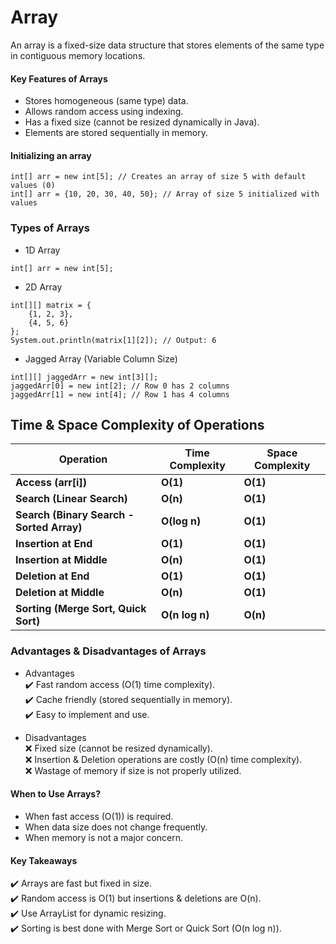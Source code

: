 # Array
An array is a fixed-size data structure that stores elements of the same type in contiguous memory locations.

#### Key Features of Arrays
- Stores homogeneous (same type) data.
- Allows random access using indexing.
- Has a fixed size (cannot be resized dynamically in Java). 
- Elements are stored sequentially in memory.

#### Initializing an array
```
int[] arr = new int[5]; // Creates an array of size 5 with default values (0)
int[] arr = {10, 20, 30, 40, 50}; // Array of size 5 initialized with values
```

### Types of Arrays
* 1D Array
```
int[] arr = new int[5];
```
* 2D Array
```
int[][] matrix = {
    {1, 2, 3},
    {4, 5, 6}
};
System.out.println(matrix[1][2]); // Output: 6
```
* Jagged Array (Variable Column Size)
```
int[][] jaggedArr = new int[3][];
jaggedArr[0] = new int[2]; // Row 0 has 2 columns
jaggedArr[1] = new int[4]; // Row 1 has 4 columns
```

## Time & Space Complexity of Operations

| Operation                                  | Time Complexity  | Space Complexity   |
|--------------------------------------------|------------------|--------------------|
| **Access (arr[i])**                        | **O(1)**         | **O(1)**           |
| **Search (Linear Search)**                 | **O(n)**         | **O(1)**           |
| **Search (Binary Search - Sorted Array)**  | **O(log n)**     | **O(1)**           |
| **Insertion at End**                       | **O(1)**         | **O(1)**           |
| **Insertion at Middle**                    | **O(n)**         | **O(1)**           |
| **Deletion at End**                        | **O(1)**         | **O(1)**           |
| **Deletion at Middle**                     | **O(n)**         | **O(1)**           |
| **Sorting (Merge Sort, Quick Sort)**       | **O(n log n)**   | **O(n)**           |

### Advantages & Disadvantages of Arrays
* Advantages\
✔️ Fast random access (O(1) time complexity).\
✔️ Cache friendly (stored sequentially in memory).\
✔️ Easy to implement and use.

* Disadvantages\
❌ Fixed size (cannot be resized dynamically).\
❌ Insertion & Deletion operations are costly (O(n) time complexity).\
❌ Wastage of memory if size is not properly utilized.

#### When to Use Arrays?
- When fast access (O(1)) is required.
- When data size does not change frequently.
- When memory is not a major concern.

#### Key Takeaways
✔️ Arrays are fast but fixed in size.\
✔️ Random access is O(1) but insertions & deletions are O(n).\
✔️ Use ArrayList for dynamic resizing.\
✔️ Sorting is best done with Merge Sort or Quick Sort (O(n log n)).